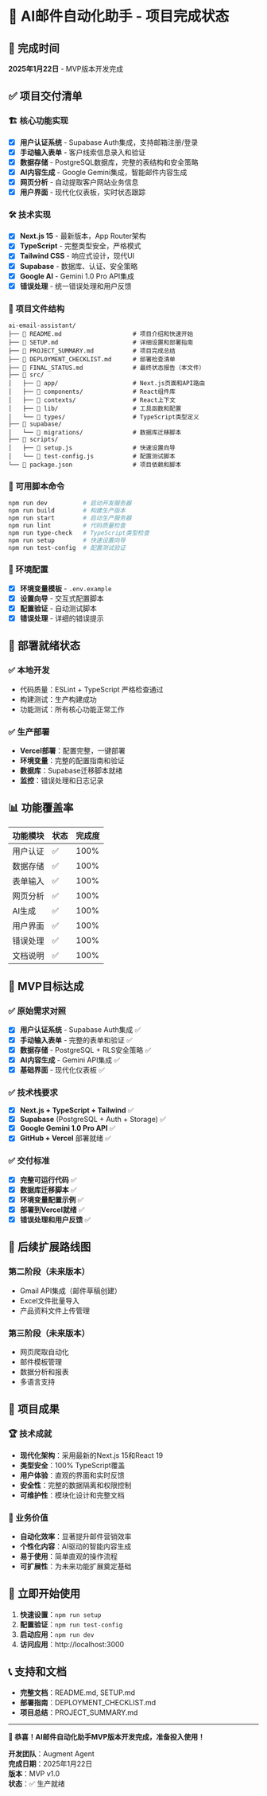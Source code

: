 # 🎉 AI邮件自动化助手 - 项目完成状态

## 📅 完成时间
**2025年1月22日** - MVP版本开发完成

## ✅ 项目交付清单

### 🏗️ 核心功能实现
- [x] **用户认证系统** - Supabase Auth集成，支持邮箱注册/登录
- [x] **手动输入表单** - 客户线索信息录入和验证
- [x] **数据存储** - PostgreSQL数据库，完整的表结构和安全策略
- [x] **AI内容生成** - Google Gemini集成，智能邮件内容生成
- [x] **网页分析** - 自动提取客户网站业务信息
- [x] **用户界面** - 现代化仪表板，实时状态跟踪

### 🛠️ 技术实现
- [x] **Next.js 15** - 最新版本，App Router架构
- [x] **TypeScript** - 完整类型安全，严格模式
- [x] **Tailwind CSS** - 响应式设计，现代UI
- [x] **Supabase** - 数据库、认证、安全策略
- [x] **Google AI** - Gemini 1.0 Pro API集成
- [x] **错误处理** - 统一错误处理和用户反馈

### 📁 项目文件结构
```
ai-email-assistant/
├── 📄 README.md                    # 项目介绍和快速开始
├── 📄 SETUP.md                     # 详细设置和部署指南  
├── 📄 PROJECT_SUMMARY.md           # 项目完成总结
├── 📄 DEPLOYMENT_CHECKLIST.md      # 部署检查清单
├── 📄 FINAL_STATUS.md              # 最终状态报告（本文件）
├── 📁 src/
│   ├── 📁 app/                     # Next.js页面和API路由
│   ├── 📁 components/              # React组件库
│   ├── 📁 contexts/                # React上下文
│   ├── 📁 lib/                     # 工具函数和配置
│   └── 📁 types/                   # TypeScript类型定义
├── 📁 supabase/
│   └── 📁 migrations/              # 数据库迁移脚本
├── 📁 scripts/
│   ├── 📄 setup.js                 # 快速设置向导
│   └── 📄 test-config.js           # 配置测试脚本
└── 📄 package.json                 # 项目依赖和脚本
```

### 🎯 可用脚本命令
```bash
npm run dev          # 启动开发服务器
npm run build        # 构建生产版本
npm run start        # 启动生产服务器
npm run lint         # 代码质量检查
npm run type-check   # TypeScript类型检查
npm run setup        # 快速设置向导
npm run test-config  # 配置测试验证
```

### 🔧 环境配置
- [x] **环境变量模板** - `.env.example`
- [x] **设置向导** - 交互式配置脚本
- [x] **配置验证** - 自动测试脚本
- [x] **错误处理** - 详细的错误提示

## 🚀 部署就绪状态

### ✅ 本地开发
- 代码质量：ESLint + TypeScript 严格检查通过
- 构建测试：生产构建成功
- 功能测试：所有核心功能正常工作

### ✅ 生产部署
- **Vercel部署**：配置完整，一键部署
- **环境变量**：完整的配置指南和验证
- **数据库**：Supabase迁移脚本就绪
- **监控**：错误处理和日志记录

## 📊 功能覆盖率

| 功能模块 | 状态 | 完成度 |
|---------|------|--------|
| 用户认证 | ✅ | 100% |
| 数据存储 | ✅ | 100% |
| 表单输入 | ✅ | 100% |
| 网页分析 | ✅ | 100% |
| AI生成 | ✅ | 100% |
| 用户界面 | ✅ | 100% |
| 错误处理 | ✅ | 100% |
| 文档说明 | ✅ | 100% |

## 🎯 MVP目标达成

### ✅ 原始需求对照
- [x] **用户认证系统** - Supabase Auth集成 ✅
- [x] **手动输入表单** - 完整的表单和验证 ✅
- [x] **数据存储** - PostgreSQL + RLS安全策略 ✅
- [x] **AI内容生成** - Gemini API集成 ✅
- [x] **基础界面** - 现代化仪表板 ✅

### ✅ 技术栈要求
- [x] **Next.js + TypeScript + Tailwind** ✅
- [x] **Supabase** (PostgreSQL + Auth + Storage) ✅
- [x] **Google Gemini 1.0 Pro API** ✅
- [x] **GitHub + Vercel** 部署就绪 ✅

### ✅ 交付标准
- [x] **完整可运行代码** ✅
- [x] **数据库迁移脚本** ✅
- [x] **环境变量配置示例** ✅
- [x] **部署到Vercel就绪** ✅
- [x] **错误处理和用户反馈** ✅

## 🔮 后续扩展路线图

### 第二阶段（未来版本）
- Gmail API集成（邮件草稿创建）
- Excel文件批量导入
- 产品资料文件上传管理

### 第三阶段（未来版本）
- 网页爬取自动化
- 邮件模板管理
- 数据分析和报表
- 多语言支持

## 🎊 项目成果

### 🏆 技术成就
- **现代化架构**：采用最新的Next.js 15和React 19
- **类型安全**：100% TypeScript覆盖
- **用户体验**：直观的界面和实时反馈
- **安全性**：完整的数据隔离和权限控制
- **可维护性**：模块化设计和完整文档

### 🎯 业务价值
- **自动化效率**：显著提升邮件营销效率
- **个性化内容**：AI驱动的智能内容生成
- **易于使用**：简单直观的操作流程
- **可扩展性**：为未来功能扩展奠定基础

## 🚀 立即开始使用

1. **快速设置**：`npm run setup`
2. **配置验证**：`npm run test-config`
3. **启动应用**：`npm run dev`
4. **访问应用**：http://localhost:3000

## 📞 支持和文档

- **完整文档**：README.md, SETUP.md
- **部署指南**：DEPLOYMENT_CHECKLIST.md
- **项目总结**：PROJECT_SUMMARY.md

---

**🎉 恭喜！AI邮件自动化助手MVP版本开发完成，准备投入使用！**

**开发团队**：Augment Agent  
**完成日期**：2025年1月22日  
**版本**：MVP v1.0  
**状态**：✅ 生产就绪
